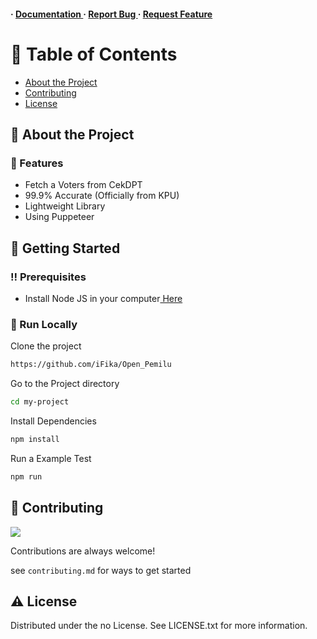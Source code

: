 <h4> <span> · </span> <a href="https://github.com/iFika/Open_Pemilu/blob/master/README.md"> Documentation </a> <span> · </span> <a href="https://github.com/iFika/Open_Pemilu/issues"> Report Bug </a> <span> · </span> <a href="https://github.com/iFika/Open_Pemilu/issues"> Request Feature </a> </h4>


# :notebook_with_decorative_cover: Table of Contents

- [About the Project](#star2-about-the-project)
- [Contributing](#wave-contributing)
- [License](#warning-license)


## :star2: About the Project

### :dart: Features
- Fetch a Voters from CekDPT
- 99.9% Accurate (Officially from KPU)
- Lightweight Library
- Using Puppeteer


## :toolbox: Getting Started

### :bangbang: Prerequisites

- Install Node JS in your computer<a href="https://nodejs.org/en/"> Here</a>


### :running: Run Locally

Clone the project

```bash
https://github.com/iFika/Open_Pemilu
```
Go to the Project directory
```bash
cd my-project
```
Install Dependencies
```bash
npm install
```
Run a Example Test
```bash
npm run
```


## :wave: Contributing

<a href="https://github.com/iFika/Open_Pemilu/graphs/contributors"> <img src="https://contrib.rocks/image?repo=Louis3797/awesome-readme-template" /> </a>

Contributions are always welcome!

see `contributing.md` for ways to get started

## :warning: License

Distributed under the no License. See LICENSE.txt for more information.